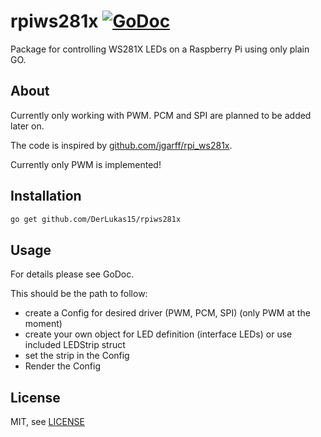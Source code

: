 # rpiws281x [![GoDoc](https://godoc.org/github.com/DerLukas15/rpiws281x?status.svg)](http://godoc.org/github.com/DerLukas15/rpiws281x)
Package for controlling WS281X LEDs on a Raspberry Pi using only plain GO.

## About

Currently only working with PWM. PCM and SPI are planned to be added later on.

The code is inspired by [github.com/jgarff/rpi_ws281x](https://github.com/jgarff/rpi_ws281x).

Currently only PWM is implemented!

## Installation

```sh
go get github.com/DerLukas15/rpiws281x
```

## Usage
For details please see GoDoc.

This should be the path to follow:
* create a Config for desired driver (PWM, PCM, SPI) (only PWM at the moment)
* create your own object for LED definition (interface LEDs) or use included LEDStrip struct
* set the strip in the Config
* Render the Config

## License

MIT, see [LICENSE](LICENSE)
